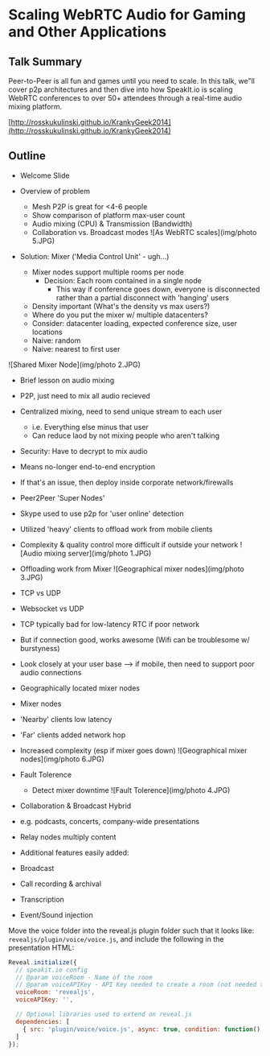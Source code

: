 Scaling WebRTC Audio for Gaming and Other Applications
===========================

Talk Summary
---------
Peer-to-Peer is all fun and games until you need to scale.
In this talk, we"ll cover p2p architectures and then dive into
how SpeakIt.io is scaling WebRTC conferences to over 50+ attendees
through a real-time audio mixing platform.

[http://rosskukulinski.github.io/KrankyGeek2014](http://rosskukulinski.github.io/KrankyGeek2014)


Outline
--------

* Welcome Slide

* Overview of problem
  * Mesh P2P is great for <4-6 people
  * Show comparison of platform max-user count
  * Audio mixing (CPU) & Transmission (Bandwidth)
  * Collaboration vs. Broadcast modes
![As WebRTC scales](img/photo 5.JPG)

* Solution: Mixer ('Media Control Unit' - ugh...)
  * Mixer nodes support multiple rooms per node
    * Decision: Each room contained in a single node
      * This way if conference goes down, everyone is disconnected
        rather than a partial disconnect with 'hanging' users
  * Density important (What's the density vs max users?)
  * Where do you put the mixer w/ multiple datacenters?
   * Consider: datacenter loading, expected conference size,
     user locations
   * Naive: random
   * Naive: nearest to first user

![Shared Mixer Node](img/photo 2.JPG)

* Brief lesson on audio mixing
 * P2P, just need to mix all audio recieved
 * Centralized mixing, need to send unique stream to each user
   * i.e. Everything else minus that user
   * Can reduce laod by not mixing people who aren't talking
 * Security: Have to decrypt to mix audio
  * Means no-longer end-to-end encryption
  * If that's an issue, then deploy inside corporate network/firewalls

* Peer2Peer 'Super Nodes'
 * Skype used to use p2p for 'user online' detection
 * Utilized 'heavy' clients to offload work from mobile clients
 * Complexity & quality control more difficult if outside your network
![Audio mixing server](img/photo 1.JPG)

* Offloading work from Mixer
 ![Geographical mixer nodes](img/photo 3.JPG)

* TCP vs UDP
 * Websocket vs UDP
 * TCP typically bad for low-latency RTC if poor network
 * But if connection good, works awesome (Wifi can be troublesome w/ burstyness)
 * Look closely at your user base --> if mobile, then need to support
   poor audio connections

* Geographically located mixer nodes
 * Mixer nodes
 * 'Nearby' clients low latency
 * 'Far' clients added network hop
 * Increased complexity (esp if mixer goes down)
![Geographical mixer nodes](img/photo 6.JPG)

* Fault Tolerence
  * Detect mixer downtime
![Fault Tolerence](img/photo 4.JPG)

* Collaboration & Broadcast Hybrid
 * e.g. podcasts, concerts, company-wide presentations
 * Relay nodes multiply content

* Additional features easily added:
 * Broadcast
 * Call recording & archival
 * Transcription
 * Event/Sound injection


Move the voice folder into the reveal.js plugin folder such that it looks like: `revealjs/plugin/voice/voice.js`, and include the following in the presentation HTML:

```javascript
Reveal.initialize({
  // speakit.io config
  // @param voiceRoom - Name of the room
  // @param voiceAPIKey - API Key needed to create a room (not needed to join a room)
  voiceRoom: 'revealjs',
  voiceAPIKey: '',

  // Optional libraries used to extend on reveal.js
  dependencies: [
    { src: 'plugin/voice/voice.js', async: true, condition: function() { return !!document.body.classList; } }
  ]
});
```
